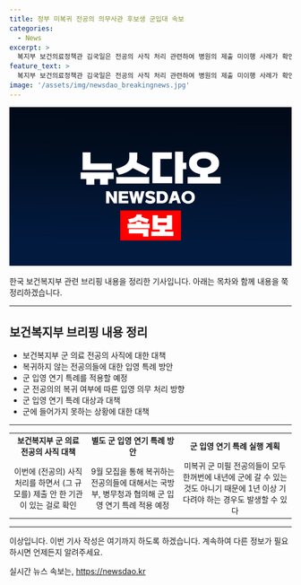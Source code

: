 ```yaml
---
title: 정부 미복귀 전공의 의무사관 후보생 군입대 속보
categories:
  - News
excerpt: >
  복지부 보건의료정책관 김국일은 전공의 사직 처리 관련하여 병원의 제출 미이행 사례가 확인됐다고 밝히고, 이에 따라 전공의 정원 축소를 검토하고, 복귀하는 전공의들에 대해 군 입영 연기 특례를 적용할 예정이라고 설명했다. 미복귀 군 미필 전공의들이 한꺼번에 군에 갈 수 없으며, 의무사관 후보생으로 등록돼 있기 때문에 일반병으로도 갈 수 없다고 강조했다.
feature_text: >
  복지부 보건의료정책관 김국일은 전공의 사직 처리 관련하여 병원의 제출 미이행 사례가 확인됐다고 밝히고, 이에 따라 전공의 정원 축소를 검토하고, 복귀하는 전공의들에 대해 군 입영 연기 특례를 적용할 예정이라고 설명했다. 미복귀 군 미필 전공의들이 한꺼번에 군에 갈 수 없으며, 의무사관 후보생으로 등록돼 있기 때문에 일반병으로도 갈 수 없다고 강조했다.
image: '/assets/img/newsdao_breakingnews.jpg'
---
```


<p><img src="/assets/img/newsdao_breakingnews.jpg" alt="pcversion 속보" /></p>

<p>한국 보건복지부 관련 브리핑 내용을 정리한 기사입니다. 아래는 목차와 함께 내용을 쭉 정리하겠습니다.</p>

<hr />

<h2 data-ke-size="size26">보건복지부 브리핑 내용 정리</h2>

<ul>
<li>보건복지부 군 의료 전공의 사직에 대한 대책</li>
<li>복귀하지 않는 전공의들에 대한 입영 특례 방안</li>
<li>군 입영 연기 특례를 적용할 예정</li>
<li>군 전공의의 복귀 여부에 따른 입영 의무 처리 방향</li>
<li>군 입영 연기 특례 대상과 대책</li>
<li>군에 들어가지 못하는 상황에 대한 대책</li>
</ul>

<hr />

<table>
  <tr>
    <td style="text-align: center; height: 17px;"><b>보건복지부 군 의료 전공의 사직 대책</b></td>
    <td style="text-align: center; height: 17px;"><b>별도 군 입영 연기 특례 방안</b></td>
    <td style="text-align: center; height: 17px;"><b>군 입영 연기 특례 실행 계획</b></td>
  </tr>
  <tr>
    <td style="text-align: center; height: 17px;">이번에 (전공의) 사직 처리를 하면서 (그 규모를) 제출 안 한 기관이 있는 걸로 확인</td>
    <td style="text-align: center; height: 17px;">9월 모집을 통해 복귀하는 전공의들에 대해서는 국방부, 병무청과 협의해 군 입영 연기 특례 적용 예정</td>
    <td style="text-align: center; height: 17px;">미복귀 군 미필 전공의들이 모두 한꺼번에 내년에 군에 갈 수 있는 것도 아니기 때문에 1년 이상 기다려야 하는 경우도 발생할 수 있다</td>
  </tr>
</table>

<hr />

<p>이상입니다. 이번 기사 작성은 여기까지 하도록 하겠습니다. 계속하여 다른 정보가 필요하시면 언제든지 알려주세요.</p>
실시간 뉴스 속보는, <a href="https://newsdao.kr" rel="dofollow">https://newsdao.kr</a>


